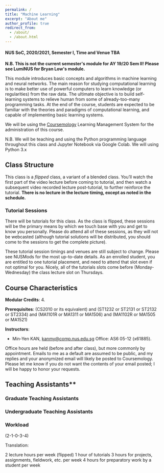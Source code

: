 ```yaml
---
permalink: /
title: "Machine Learning"
excerpt: "About me"
author_profile: true
redirect_from:
  - /about/
  - /about.html
---
```


#### NUS SoC, 2020/2021, Semester I, Time and Venue TBA

**N.B. This is not the current semester's module for AY 19/20 Sem II! Please see LumiNUS for Bryan Low's module.**

This module introduces basic concepts and algorithms in machine learning and neural networks. The main reason for studying computational learning is to make better use of powerful computers to learn knowledge (or regularities) from the raw data. The ultimate objective is to build self-learning systems to relieve human from some of already-too-many programming tasks. At the end of the course, students are expected to be familiar with the theories and paradigms of computational learning, and capable of implementing basic learning systems.

We will be using the [Coursemology](http://coursemology.org/courses/1677) Learning Management System for the administration of this course.

N.B. We will be teaching and using the Python programming language throughout this class and Jupyter Notebook via Google Colab. We will using Python 3.x

## Class Structure
This class is a _flipped_ class, a variant of a blended class. You’ll watch the first part of the video lecture before coming to tutorial, and then watch a subsequent video recorded lecture post-tutorial, to further reinforce the tutorial. **There is no lecture in the lecture timing, except as noted in the schedule.**

### Tutorial Sessions
There will be tutorials for this class. As the class is flipped, these sessions will be the primary means by which we touch base with you and get to know you personally. Please do attend all of these sessions, as they will not be webcasted (although tutorial solutions will be distributed, you should come to the sessions to get the complete picture).

These tutorial session timings and venues are still subject to change. Please see NUSMods for the most up-to-date details. As an enrolled student, you are entitled to one tutorial placement, and need to attend that slot even if not optimal for you. Nicely, all of the tutorials slots come before (Monday-Wednesday) the class lecture slot on Thursdays.

## Course Characteristics

**Modular Credits**: 4.

**Prerequisites**: (CS2010 or its equivalent) and (ST1232 or ST2131 or ST2132 or ST2334) and (MA1101R or MA1311 or MA1506) and (MA1102R or MA1505 or MA1521)

**Instructors**:

* Min-Yen KAN, [kanmy@comp.nus.edu.sg](mailto:kanmy@comp.nus.edu.sg) Office: AS6 05-12 (x61885).

Office hours are held (before and after class), but more commonly by appointment. Emails to me as a default are assumed to be public, and my replies and your anonymized email will likely be posted to Coursemology. Please let me know if you do not want the contents of your email posted; I will be happy to honor your requests.

## Teaching Assistants**

### Graduate Teaching Assistants

### Undergraduate Teaching Assistants

### Workload

(2-1-0-3-4)

Translation:

2 lecture hours per week (flipped)
1 hour of tutorials
3 hours for projects, assignments, fieldwork, etc. per week
4 hours for preparatory work by a student per week
